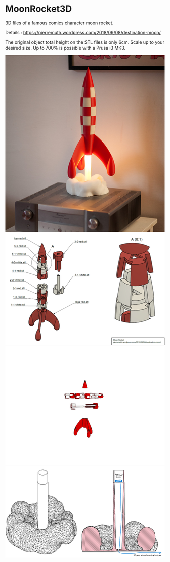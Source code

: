 # MoonRocket3D
3D files of a famous comics character moon rocket.
 
Details : https://pierremuth.wordpress.com/2018/09/08/destination-moon/

The original object total height on the STL files is only 6cm. Scale up to your desired size. Up to 700% is possible with a Prusa i3 MK3.

![result](IMG_6053.jpg)
![instruction](MoonRocketDrawing.png)
![animation](assembly.gif)
![plume](MoonRocketPlume.png)
